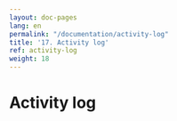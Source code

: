 ```yaml
---
layout: doc-pages
lang: en
permalink: "/documentation/activity-log"
title: '17. Activity log'
ref: activity-log
weight: 18
---
```


# Activity log
